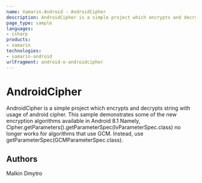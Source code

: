 ```yaml
---
name: Xamarin.Android - AndroidCipher
description: AndroidCipher is a simple project which encrypts and decrypts string with usage of android cipher. This sample demonstrates some of the new...
page_type: sample
languages:
- csharp
products:
- xamarin
technologies:
- xamarin-android
urlFragment: android-o-androidcipher
---
```

# AndroidCipher

AndroidCipher is a simple project which encrypts and decrypts string with usage of  android cipher.
This sample demonstrates some of the new encryption algorithms available in Android 8.1
Namely, Cipher.getParameters().getParameterSpec(IvParameterSpec.class) no longer works for algorithms that use GCM. Instead, use getParameterSpec(GCMParameterSpec.class).

## Authors

Malkin Dmytro